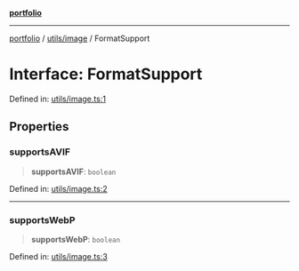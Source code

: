 [**portfolio**](../../../README.md)

***

[portfolio](../../../modules.md) / [utils/image](../README.md) / FormatSupport

# Interface: FormatSupport

Defined in: [utils/image.ts:1](https://github.com/tnorlund/Portfolio/blob/07f8f0201dea36cd4d7e6e4ab954e6b07f3497b0/portfolio/utils/image.ts#L1)

## Properties

### supportsAVIF

> **supportsAVIF**: `boolean`

Defined in: [utils/image.ts:2](https://github.com/tnorlund/Portfolio/blob/07f8f0201dea36cd4d7e6e4ab954e6b07f3497b0/portfolio/utils/image.ts#L2)

***

### supportsWebP

> **supportsWebP**: `boolean`

Defined in: [utils/image.ts:3](https://github.com/tnorlund/Portfolio/blob/07f8f0201dea36cd4d7e6e4ab954e6b07f3497b0/portfolio/utils/image.ts#L3)
